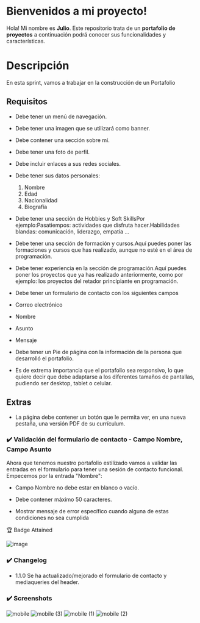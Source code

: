 # Bienvenidos a mi proyecto!

Hola! Mi nombre es **Julio**. Este repositorio trata de un **portafolio de proyectos** a continuación podrá conocer sus funcionalidades y características.

# Descripción

En esta sprint, vamos a trabajar en la construcción de un Portafolio

## Requisitos

- Debe tener un menú de navegación.
- Debe tener una imagen que se utilizará como banner. 
- Debe contener una sección sobre mí.
- Debe tener una foto de perfil.
- Debe incluir enlaces a sus redes sociales.
- Debe tener sus datos personales:
    1) Nombre
    2) Edad
    3) Nacionalidad
    4) Biografía

- Debe tener una sección de Hobbies y Soft SkillsPor ejemplo:Pasatiempos: actividades que disfruta hacer.Habilidades blandas: comunicación, liderazgo, empatía …

- Debe tener una sección de formación y cursos.Aquí puedes poner las formaciones y cursos que has realizado, aunque no esté en el área de programación.

- Debe tener experiencia en la sección de programación.Aquí puedes poner los proyectos que ya has realizado anteriormente, como por ejemplo: los proyectos del retador principiante en programación.

- Debe tener un formulario de contacto con los siguientes campos

- Correo electrónico

- Nombre

- Asunto

- Mensaje

- Debe tener un Pie de página con la información de la persona que desarrolló el portafolio.

- Es de extrema importancia que el portafolio sea responsivo, lo que quiere decir que debe adaptarse a los diferentes tamaños de pantallas, pudiendo ser desktop, tablet o celular.

## Extras

- La página debe contener un botón que le permita ver, en una nueva pestaña, una versión PDF de su currículum.

### ✔️  Validación del formulario de contacto - Campo Nombre, Campo Asunto

Ahora que tenemos nuestro portafolio estilizado vamos a validar las entradas en el formulario para tener una sesión de contacto funcional. Empecemos por la entrada "Nombre":

- Campo Nombre no debe estar en blanco o vacío.

- Debe contener máximo 50 caracteres.

- Mostrar mensaje de error específico cuando alguna de estas condiciones no sea cumplida

🏆 Badge Attained

![image](https://user-images.githubusercontent.com/48032098/223158512-7e4d5177-d731-4761-a105-b0d6193ade94.png)

### ✔️  Changelog

-   1.1.0 Se ha actualizado/mejorado el formulario de contacto y mediaqueries del header.

### ✔️  Screenshots

![mobile](https://user-images.githubusercontent.com/48032098/223552507-3a013d31-e771-4097-a6c1-93477e12e595.png)
![mobile (3)](https://user-images.githubusercontent.com/48032098/223552523-042ca942-d120-4830-98e3-c25c831582b1.png)
![mobile (1)](https://user-images.githubusercontent.com/48032098/223552526-40d8fefd-287f-4d17-a004-503df6b88d39.png)
![mobile (2)](https://user-images.githubusercontent.com/48032098/223552533-094a8633-f716-47ff-a97f-0c07027be5d1.png)

